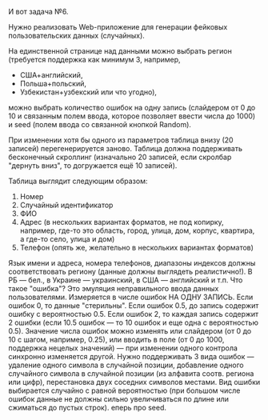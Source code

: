 И вот задача №6.

Нужно реализовать Web-приложение для генерации фейковых пользовательских данных (случайных).

На единственной странице над данными можно выбрать регион (требуется поддержка как минимум 3, 
например, 

* США+английский, 
* Польша+польский, 
* Узбекистан+узбекский или что угодно), 

можно выбрать количество ошибок на одну запись 
(слайдером от 0 до 10 и связанным полем ввода, которое позволяет ввести числа до 1000) и
 seed (полем ввода со связанной кнопкой Random).

При изменении хотя бы одного из параметров таблица внизу (20 записей) перегенерируется заново.
Таблица должна поддерживать бесконечный скроллинг (изначально 20 записей, если скролбар 
"дернуть вниз", то догружается ещё 10 записей).


Таблица выглядит следующим образом:
1) Номер
2) Случайный идентификатор
3) ФИО
4) Адрес (в нескольких вариантах форматов, не под копирку, например, где-то это область,
 город, улица, дом, корпус, квартира, а где-то село, улица и дом)
5) Телефон (опять же, желательно в нескольких вариантах форматов)

Язык имени и адреса, номера телефонов, диапазоны индексов должны соответствовать региону 
(данные должны выглядеть реалистично!). В РБ — бел., в Украине — украинский, 
в США — английский и т.п.
Что такое "ошибка"? Это эмуляция неправильного ввода данных пользователями. 
Измеряется в числе ошибок НА ОДНУ ЗАПИСЬ. Если ошибок 0, то данные "стерильны". 
Если ошибок 0.5, до запись содержит ошибку с вероятностью 0.5. Если ошибок 2, 
то каждая запись содержит 2 ошибки (если 10.5 ошибок — то 10 ошибок и еще одна 
с вероятностью 0.5). Значение числа ошибок можно изменять или слайдером 
(от 0 до 10 с шагом, например, 0.25), или вводить в поле 
(от 0 до 1000, поддержка нецелых значений) — при изменении одного контрола
 синхронно изменяется другой.
Нужно поддерживать 3 вида ошибок — удаление одного символа в случайной
позиции, добавление одного случайного символа в случайной позиции 
(из алфавита соотв. региона или цифр), перестановка двух соседних 
символов местами. Вид ошибки выбирается случайно с равной вероятностью 
(при большом числе ошибок данные не должны сильно увеличиваться
 по длине или сжиматься до пустых строк).
еперь про seed.

